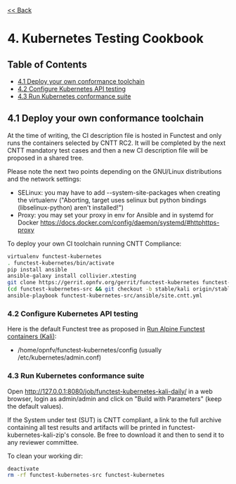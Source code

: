 [<< Back](../)

# 4. Kubernetes Testing Cookbook

## Table of Contents
* [4.1 Deploy your own conformance toolchain](#4.1)
* [4.2 Configure Kubernetes API testing](#4.2)
* [4.3 Run Kubernetes conformance suite](#4.3)

<a name="4.1"></a>
## 4.1 Deploy your own conformance toolchain

At the time of writing, the CI description file is hosted in Functest and only
runs the containers selected by CNTT RC2. It will be completed by the
next CNTT mandatory test cases and then a new CI description file will be
proposed in a shared tree.

Please note the next two points depending on the GNU/Linux distributions and
the network settings:
- SELinux: you may have to add -\-system-site-packages when creating the
  virtualenv ("Aborting, target uses selinux but python bindings
  (libselinux-python) aren't installed!")
- Proxy: you may set your proxy in env for Ansible and in systemd for Docker
  https://docs.docker.com/config/daemon/systemd/#httphttps-proxy

To deploy your own CI toolchain running CNTT Compliance:
```bash
virtualenv functest-kubernetes
. functest-kubernetes/bin/activate
pip install ansible
ansible-galaxy install collivier.xtesting
git clone https://gerrit.opnfv.org/gerrit/functest-kubernetes functest-kubernetes-src
(cd functest-kubernetes-src && git checkout -b stable/kali origin/stable/kali)
ansible-playbook functest-kubernetes-src/ansible/site.cntt.yml
```

<a name="4.2"></a>
### 4.2 Configure Kubernetes API testing

Here is the default Functest tree as proposed in
[Run Alpine Functest containers (Kali)](https://wiki.opnfv.org/pages/viewpage.action?pageId=56295675):
- /home/opnfv/functest-kubernetes/config (usually /etc/kubernetes/admin.conf)

<a name="4.3"></a>
### 4.3 Run Kubernetes conformance suite

Open http://127.0.0.1:8080/job/functest-kubernetes-kali-daily/ in a web
browser, login as admin/admin and click on "Build with Parameters" (keep the
default values).

If the System under test (SUT) is CNTT compliant, a link to the full archive
containing all test results and artifacts will be printed in
functest-kubernetes-kali-zip's console. Be free to download it and then to send
it to any reviewer committee.

To clean your working dir:
```bash
deactivate
rm -rf functest-kubernetes-src functest-kubernetes
```
